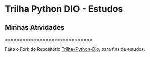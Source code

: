 # Trilha Python DIO - Estudos


## Minhas Atividades 
==============================

Feito o Fork do Repositório [Trilha-Python-Dio](https://github.com/digitalinnovationone/trilha-python-dio), para fins de estudos. 